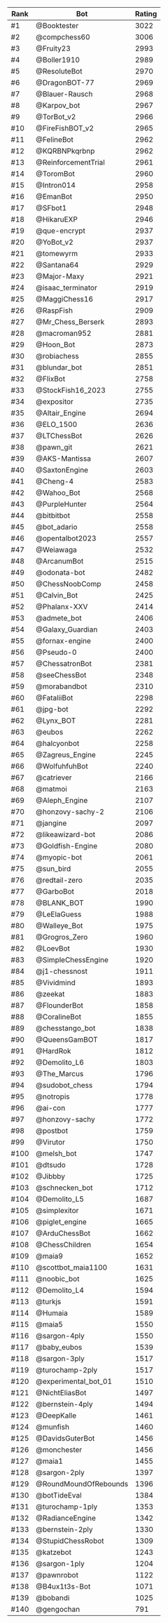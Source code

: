 Rank|Bot|Rating
---|---|---
#1|@Booktester|3022
#2|@compchess60|3006
#3|@Fruity23|2993
#4|@Boller1910|2989
#5|@ResoluteBot|2970
#6|@DragonBOT-77|2969
#7|@Blauer-Rausch|2968
#8|@Karpov_bot|2967
#9|@TorBot_v2|2966
#10|@FireFishBOT_v2|2965
#11|@FelineBot|2962
#12|@KQRBNPkqrbnp|2962
#13|@ReinforcementTrial|2961
#14|@ToromBot|2960
#15|@Intron014|2958
#16|@EmanBot|2950
#17|@SFbot1|2948
#18|@HikaruEXP|2946
#19|@que-encrypt|2937
#20|@YoBot_v2|2937
#21|@tomewyrm|2933
#22|@Santana64|2929
#23|@Major-Maxy|2921
#24|@isaac_terminator|2919
#25|@MaggiChess16|2917
#26|@RaspFish|2909
#27|@Mr_Chess_Berserk|2893
#28|@macroman952|2881
#29|@Hoon_Bot|2873
#30|@robiachess|2855
#31|@blundar_bot|2851
#32|@FlixBot|2758
#33|@StockFish16_2023|2755
#34|@expositor|2735
#35|@Altair_Engine|2694
#36|@ELO_1500|2636
#37|@LTChessBot|2626
#38|@pawn_git|2621
#39|@AKS-Mantissa|2607
#40|@SaxtonEngine|2603
#41|@Cheng-4|2583
#42|@Wahoo_Bot|2568
#43|@PurpleHunter|2564
#44|@bitbitbot|2558
#45|@bot_adario|2558
#46|@opentalbot2023|2557
#47|@Weiawaga|2532
#48|@ArcanumBot|2515
#49|@odonata-bot|2482
#50|@ChessNoobComp|2458
#51|@Calvin_Bot|2425
#52|@Phalanx-XXV|2414
#53|@admete_bot|2406
#54|@Galaxy_Guardian|2403
#55|@fornax-engine|2400
#56|@Pseudo-0|2400
#57|@ChessatronBot|2381
#58|@seeChessBot|2348
#59|@morabandbot|2310
#60|@FataliiBot|2298
#61|@jpg-bot|2292
#62|@Lynx_BOT|2281
#63|@eubos|2262
#64|@halcyonbot|2258
#65|@Zagreus_Engine|2245
#66|@WolfuhfuhBot|2240
#67|@catriever|2166
#68|@matmoi|2163
#69|@Aleph_Engine|2107
#70|@honzovy-sachy-2|2106
#71|@jangine|2097
#72|@likeawizard-bot|2086
#73|@Goldfish-Engine|2080
#74|@myopic-bot|2061
#75|@sun_bird|2055
#76|@redtail-zero|2035
#77|@GarboBot|2018
#78|@BLANK_BOT|1990
#79|@LeElaGuess|1988
#80|@Walleye_Bot|1975
#81|@Grogros_Zero|1960
#82|@LoevBot|1930
#83|@SimpleChessEngine|1920
#84|@j1-chessnost|1911
#85|@Vividmind|1893
#86|@zeekat|1883
#87|@FlounderBot|1858
#88|@CoralineBot|1855
#89|@chesstango_bot|1838
#90|@QueensGamBOT|1817
#91|@HardRok|1812
#92|@Demolito_L6|1803
#93|@The_Marcus|1796
#94|@sudobot_chess|1794
#95|@notropis|1778
#96|@ai-con|1777
#97|@honzovy-sachy|1772
#98|@postbot|1759
#99|@Virutor|1750
#100|@melsh_bot|1747
#101|@dtsudo|1728
#102|@Jibbby|1725
#103|@schnecken_bot|1712
#104|@Demolito_L5|1687
#105|@simplexitor|1671
#106|@piglet_engine|1665
#107|@ArduChessBot|1662
#108|@ChessChildren|1654
#109|@maia9|1652
#110|@scottbot_maia1100|1631
#111|@noobic_bot|1625
#112|@Demolito_L4|1594
#113|@turkjs|1591
#114|@Humaia|1589
#115|@maia5|1550
#116|@sargon-4ply|1550
#117|@baby_eubos|1539
#118|@sargon-3ply|1517
#119|@turochamp-2ply|1517
#120|@experimental_bot_01|1510
#121|@NichtEliasBot|1497
#122|@bernstein-4ply|1494
#123|@DeepKalle|1461
#124|@munfish|1460
#125|@DavidsGuterBot|1456
#126|@monchester|1456
#127|@maia1|1455
#128|@sargon-2ply|1397
#129|@RoundMoundOfRebounds|1396
#130|@botTideEval|1384
#131|@turochamp-1ply|1353
#132|@RadianceEngine|1342
#133|@bernstein-2ply|1330
#134|@StupidChessRobot|1309
#135|@katzebot|1243
#136|@sargon-1ply|1204
#137|@pawnrobot|1122
#138|@B4ux1t3s-Bot|1071
#139|@bobandi|1025
#140|@gengochan|791
